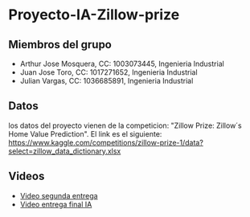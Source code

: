 # Proyecto-IA-Zillow-prize

## Miembros del grupo 

- Arthur Jose Mosquera, CC: 1003073445, Ingenieria Industrial
- Juan Jose Toro, CC: 1017271652, Ingenieria Industrial
- Julian Vargas, CC: 1036685891, Ingenieria Industrial

## Datos

los datos del proyecto vienen de la competicion: "Zillow Prize: Zillow´s Home Value Prediction". El link es el siguiente: https://www.kaggle.com/competitions/zillow-prize-1/data?select=zillow_data_dictionary.xlsx


## Videos
- [Video segunda entrega](https://www.youtube.com/watch?v=-u6ch5oSda0&ab_channel=JUANjToro)
- [Video entrega final IA](https://www.youtube.com/watch?v=DBfi8RVNV3s)



